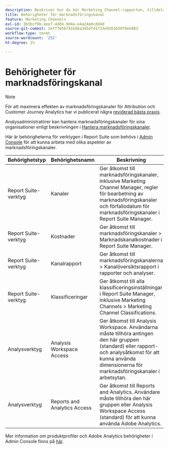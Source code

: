 ```yaml
---
description: Beskriver hur du kör Marketing Channel-rapporten, tilldelar begränsade administratörsanvändarrättigheter och användargruppbehörigheter till att rapportera.
title: Behörigheter för marknadsföringskanal
feature: Marketing Channels
exl-id: 3b3bcf9b-eee7-4d84-9d4a-e4a24e0cdd4d
source-git-commit: 2eff7656741bdba3d5d7d1f33e9261b59f8e6083
workflow-type: tm+mt
source-wordcount: '252'
ht-degree: 1%

---
```


# Behörigheter för marknadsföringskanal

>[!NOTE]
>
>För att maximera effekten av marknadsföringskanaler för Attribution och Customer Journey Analytics har vi publicerat några [reviderad bästa praxis](/help/components/c-marketing-channels/mchannel-best-practices.md).
>
>Analysadministratörer kan hantera marknadsföringskanaler för sina organisationer enligt beskrivningen i [Hantera marknadsföringskanaler](/help/admin/admin/c-manage-report-suites/c-edit-report-suites/marketing-channels/c-channels.md).

Här är behörigheterna för verktygen i Report Suite som behövs i [Admin Console](https://adminconsole.adobe.com/) för att kunna arbeta med olika aspekter av marknadsföringskanaler.

| Behörighetstyp | Behörighetsnamn | Beskrivning |
|---|---|---|
| Report Suite-verktyg | Kanaler | Ger åtkomst till marknadsföringskanaler, inklusive Marketing Channel Manager, regler för bearbetning av marknadsföringskanaler och förfallodatum för marknadsföringskanaler i Report Suite Manager. |
| Report Suite-verktyg | Kostnader | Ger åtkomst till marknadsföringskanaler > Marknadskanalkostnader i Report Suite Manager. |
| Report Suite-verktyg | Kanalrapport | Ger åtkomst till marknadsföringskanalerna > Kanalöversiktsrapport i rapporter och analyser. |
| Report Suite-verktyg | Klassificeringar | Ger åtkomst till alla klassificeringsinställningar i Report Suite Manager, inklusive Marketing Channels > Marketing Channel Classifications. |
| Analysverktyg | Analysis Workspace Access | Ger åtkomst till Analysis Workspace. Användarna måste tillhöra antingen den här gruppen (standard) eller rapport- och analysåtkomst för att kunna använda dimensionerna för marknadsföringskanaler i arbetsytan. |
| Analysverktyg | Reports and Analytics Access | Ger åtkomst till Reports and Analytics. Användare måste tillhöra den här gruppen eller Analysis Workspace Access (standard) för att kunna använda Adobe Analytics. |

Mer information om produktprofiler och Adobe Analytics behörigheter i Admin Console finns på [här](https://experienceleague.adobe.com/docs/analytics/admin/admin-console/permissions/product-profile.html).
